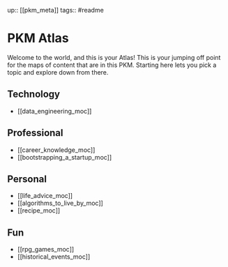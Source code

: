 up:: [[pkm_meta]]
tags:: #readme

# PKM Atlas

Welcome to the world, and this is your Atlas!
This is your jumping off point for the maps of content that are in this PKM.
Starting here lets you pick a topic and explore down from there.

## Technology

- [[data_engineering_moc]]

## Professional

- [[career_knowledge_moc]]
- [[bootstrapping_a_startup_moc]]

## Personal

- [[life_advice_moc]]
- [[algorithms_to_live_by_moc]]
- [[recipe_moc]]

## Fun

- [[rpg_games_moc]]
- [[historical_events_moc]]
